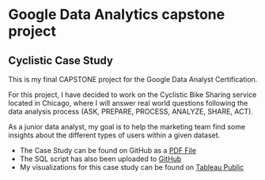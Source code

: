 # Google Data Analytics capstone project
## Cyclistic Case Study

This is my final CAPSTONE project for the Google Data Analyst Certification. 

For this project, I have decided to work on the Cyclistic Bike Sharing service located in Chicago, where I will answer real world questions following 
the data analysis process (ASK, PREPARE, PROCESS, ANALYZE, SHARE, ACT). 

As a junior data analyst, my goal is to help the marketing team find some insights about the different types of users within a given dataset.

* The Case Study can be found on GitHub as a [PDF File](https://github.com/PhilippeRoy5/Cyclistic-case-study/blob/main/Cyclistic%20PROJECT.pdf)
* The SQL script has also been uploaded to [GitHub](https://github.com/PhilippeRoy5/Cyclistic-case-study/blob/main/Final_SQLQuery.sql)
* My visualizations for this case study can be found on [Tableau Public](https://public.tableau.com/views/GoogleDataAnalyticsCertificationCaseStudy/MAIN?:language=en-US&:display_count=n&:origin=viz_share_link)

